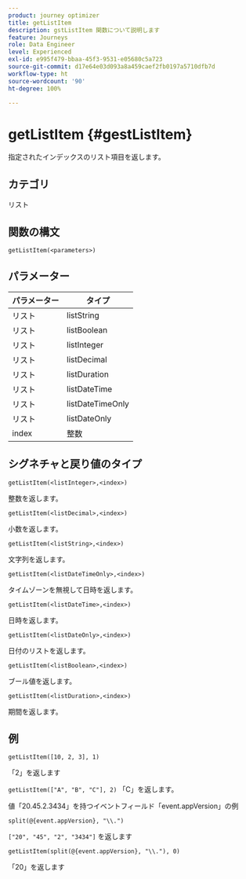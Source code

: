 ```yaml
---
product: journey optimizer
title: getListItem
description: gstListItem 関数について説明します
feature: Journeys
role: Data Engineer
level: Experienced
exl-id: e995f479-bbaa-45f3-9531-e05680c5a723
source-git-commit: d17e64e03d093a8a459caef2fb0197a5710dfb7d
workflow-type: ht
source-wordcount: '90'
ht-degree: 100%

---
```


# getListItem {#gestListItem}

指定されたインデックスのリスト項目を返します。

## カテゴリ

リスト

## 関数の構文

`getListItem(<parameters>)`

## パラメーター

| パラメーター | タイプ |
|-----------|------------------|
| リスト | listString |
| リスト | listBoolean |
| リスト | listInteger |
| リスト | listDecimal |
| リスト | listDuration |
| リスト | listDateTime |
| リスト | listDateTimeOnly |
| リスト | listDateOnly |
| index | 整数 |

## シグネチャと戻り値のタイプ

`getListItem(<listInteger>,<index>)`

整数を返します。

`getListItem(<listDecimal>,<index>)`

小数を返します。

`getListItem(<listString>,<index>)`

文字列を返します。

`getListItem(<listDateTimeOnly>,<index>)`

タイムゾーンを無視して日時を返します。

`getListItem(<listDateTime>,<index>)`

日時を返します。

`getListItem(<listDateOnly>,<index>)`

日付のリストを返します。

`getListItem(<listBoolean>,<index>)`

ブール値を返します。

`getListItem(<listDuration>,<index>)`

期間を返します。

## 例

`getListItem([10, 2, 3], 1)`

「2」を返します

`getListItem(["A", "B", "C"], 2)`
「C」を返します。

値「20.45.2.3434」を持つイベントフィールド「event.appVersion」の例

`split(@{event.appVersion}, "\\.")`

`["20", "45", "2", "3434"]` を返します

`getListItem(split(@{event.appVersion}, "\\."), 0)`

「20」を返します
